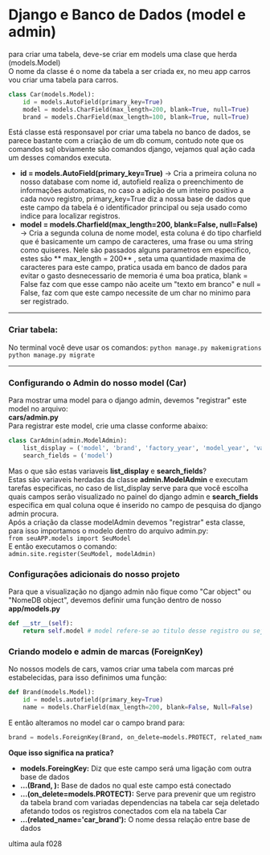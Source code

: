 # Django e Banco de Dados (model e admin)

para criar uma tabela, deve-se criar em models uma clase que herda (models.Model)<br>
O nome da classe é o nome da tabela a ser criada ex, no meu app carros vou criar uma tabela para carros.

```Python
class Car(models.Model):
    id = models.AutoField(primary_key=True)
    model = models.CharField(max_length=200, blank=True, null=True)
    brand = models.CharField(max_length=100, blank=True, null=True)
```


Está classe está responsavel por criar uma tabela no banco de dados, se parece bastante com a criação de um db comum, contudo note que os comandos sql obviamente são comandos django, vejamos qual ação cada um desses comandos executa.<br>

- **id = models.AutoField(primary_key=True)** -> Cria a primeira coluna no nosso database com nome id, autofield realiza o preenchimento de informações automaticas, no caso a adição de um inteiro positivo a cada novo registro, primary_key=True diz a nossa base de dados que este campo da tabela é o identificador principal ou seja usado como indice para localizar registros.
- **model = models.Charfield(max_length=200, blank=False, null=False)** -> Cria a segunda coluna de nome model, esta coluna é do tipo charfield que é basicamente um campo de caracteres, uma frase ou uma string como quiseres. Nele são passados alguns parametros em especifico, estes são ** max_length = 200** , seta uma quantidade maxima de caracteres para este campo, pratica usada em banco de dados para evitar o gasto desnecessario de memoria é uma boa pratica, blank = False faz com que esse campo não aceite um "texto em branco" e null = False, faz com que este campo necessite de um char no minimo para ser registrado.

---
### Criar tabela:

No terminal você deve usar os comandos:
`python manage.py makemigrations`
`python manage.py migrate`

--- 
### Configurando o Admin do nosso model (Car)
 
Para mostrar uma model para o django admin, devemos "registrar" este model no arquivo:<br>
**cars/admin.py**<br>
Para registrar este model, crie uma classe conforme abaixo:<br>

```Python
class CarAdmin(admin.ModelAdmin):
    list_display = ('model', 'brand', 'factory_year', 'model_year', 'value')
    search_fields = ('model')
```

Mas o que são estas variaveis <strong>list_display</strong> e <strong>search_fields</strong>?<br>
Estas são variaveis herdadas da classe **admin.ModelAdmin** e executam tarefas especificas, no caso de list_display serve para que você escolha quais campos serão visualizado no painel do django admin e **search_fields** especifica em qual coluna oque é inserido no campo de pesquisa do django admin procura.
<br>
Após a criação da classe modelAdmin devemos "registrar" esta classe, para isso importamos o modelo dentro do arquivo admin.py:<br>
```from seuAPP.models import SeuModel ```<br>
E então executamos o comando:<br>
```admin.site.register(SeuModel, modelAdmin) ```

### Configurações adicionais do nosso projeto

Para que a visualização no django admin não fique como  "Car object" ou "NomeDB object", devemos definir uma função dentro de nosso **app/models.py**<br>
```Python
def __str__(self):
    return self.model # model refere-se ao titulo desse registro ou seja neste caso model é o modelo do carro
```

### Criando modelo e admin de marcas (ForeignKey)

No nossos models de cars, vamos criar uma tabela com marcas pré estabelecidas, para isso definimos uma função:
```Python
def Brand(models.Model):
    id = models.autofield(primary_key=True)
    name = models.CharField(max_length=200, blank=False, Null=False)
```
E então alteramos no model car o campo brand para:
```Python
brand = models.ForeignKey(Brand, on_delete=models.PROTECT, related_name='car_brand')
```
**Oque isso significa na pratica?**<br>

- **models.ForeingKey:** Diz que este campo será uma ligação com outra base de dados<br>
- **...(Brand, ):** Base de dados no qual este campo está conectado<br>
- **...(on_delete=models.PROTECT):** Serve para prevenir que um registro da tabela brand com variadas dependencias na tabela car seja deletado afetando todos os registros conectados com ela na tabela Car<br>
- **...(related_name='car_brand'):** O nome dessa relação entre base de dados

ultima aula f028